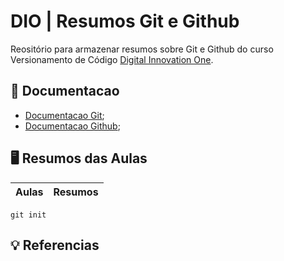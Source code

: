 
# DIO | Resumos Git e Github

Reositório para armazenar resumos sobre Git e Github do curso Versionamento de Código [Digital Innovation One](https://www.dio.me/).

## 📒 Documentacao
- [Documentacao Git](https://git-scm.com);
- [Documentacao Github](https://docs.github.com/pt);

## 🖥️ Resumos das Aulas

| Aulas | Resumos | 
|-------|---------|

```
git init
```

## 💡 Referencias